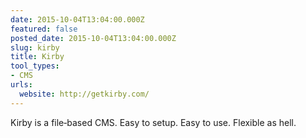 ```yaml
---
date: 2015-10-04T13:04:00.000Z
featured: false
posted_date: 2015-10-04T13:04:00.000Z
slug: kirby
title: Kirby
tool_types:
- CMS
urls:
  website: http://getkirby.com/
---
```


Kirby is a file‑based CMS. Easy to setup. Easy to use. Flexible as hell.




